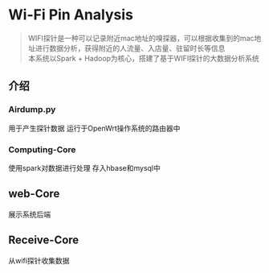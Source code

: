# Wi-Fi Pin Analysis

> WIFI探针是一种可以记录附近mac地址的嗅探器，可以根据收集到的mac地址进行数据分析，获得附近的人流量、入店量、驻留时长等信息  
> 本系统以Spark + Hadoop为核心，搭建了基于WIFI探针的大数据分析系统

## 介绍

### Airdump.py

用于产生探针数据 运行于OpenWrt操作系统的路由器中

### Computing-Core

使用spark对数据进行处理 存入hbase和mysql中

## web-Core

展示系统后端

## Receive-Core

从wifi探针收集数据